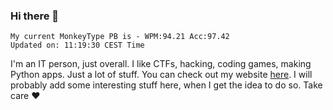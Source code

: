 ### Hi there 👋
<!-- PB START -->
```
My current MonkeyType PB is - WPM:94.21 Acc:97.42
Updated on: 11:19:30 CEST Time
```
<!-- PB END -->
I'm an IT person, just overall. I like CTFs, hacking, coding games, making Python apps. Just a lot of stuff.
You can check out my website [here](https://skill3472.github.io/).
I will probably add some interesting stuff here, when I get the idea to do so. Take care ❤️

